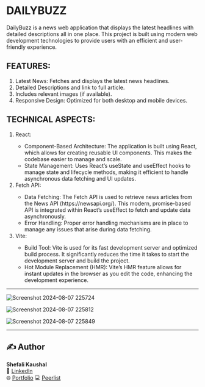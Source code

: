 <h1>DAILYBUZZ</h1>
<p></p>DailyBuzz is a news web application that displays the latest headlines with detailed descriptions all in one place. This project is built using modern web development technologies to provide users with an efficient and user-friendly experience.</p>

<h2>FEATURES:</h2>
<ol>
  <li>Latest News: Fetches and displays the latest news headlines.</li>
  <li>Detailed Descriptions and link to full article.</li>
  <li>Includes relevant images (if available).</li>
  <li>Responsive Design: Optimized for both desktop and mobile devices.</li>
</ol>

<h2>TECHNICAL ASPECTS:</h2>
<ol>
<li>React:</li>
  <ul>
<li>Component-Based Architecture: The application is built using React, which allows for creating reusable UI components. This makes the codebase easier to manage and scale.</li>
<li>State Management: Uses React’s useState and useEffect hooks to manage state and lifecycle methods, making it efficient to handle asynchronous data fetching and UI updates.</li>
  </ul>
  
<li>Fetch API:</li>
  <ul>
<li>Data Fetching: The Fetch API is used to retrieve news articles from the News API (https://newsapi.org/). This modern, promise-based API is integrated within React’s useEffect to fetch and update data asynchronously.</li>
<li>Error Handling: Proper error handling mechanisms are in place to manage any issues that arise during data fetching.</li>
  </ul>

<li>Vite:</li>
  <ul>
<li>Build Tool: Vite is used for its fast development server and optimized build process. It significantly reduces the time it takes to start the development server and build the project.</li>
<li>Hot Module Replacement (HMR): Vite’s HMR feature allows for instant updates in the browser as you edit the code, enhancing the development experience.</li>
  </ul>
</ol>

---


![Screenshot 2024-08-07 225724](https://github.com/user-attachments/assets/0adc6946-46d6-4dd3-8fce-e3c6acae0b09)

![Screenshot 2024-08-07 225812](https://github.com/user-attachments/assets/9ab4062d-05b3-419f-af10-b982422caf74)

![Screenshot 2024-08-07 225849](https://github.com/user-attachments/assets/3be9531b-172f-49da-b923-d2f201196006)

---

## ✍️ Author
**Shefali Kaushal**   
🔗 [LinkedIn](https://www.linkedin.com/in/shefalikaushal13)  
🌐 [Portfolio](https://shefali-kaushal-portfolio.netlify.app/)
💻 [Peerlist](https://peerlist.io/shefalikaushal)

